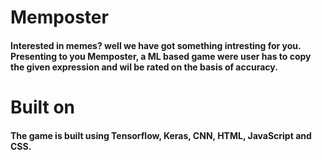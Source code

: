 # Memposter

#### Interested in memes? well we have got something intresting for you. Presenting to you Memposter, a ML based game were user has to copy the given expression and wil be rated on the basis of accuracy.

# Built on 

#### The game is built using Tensorflow, Keras, CNN, HTML, JavaScript and CSS.

